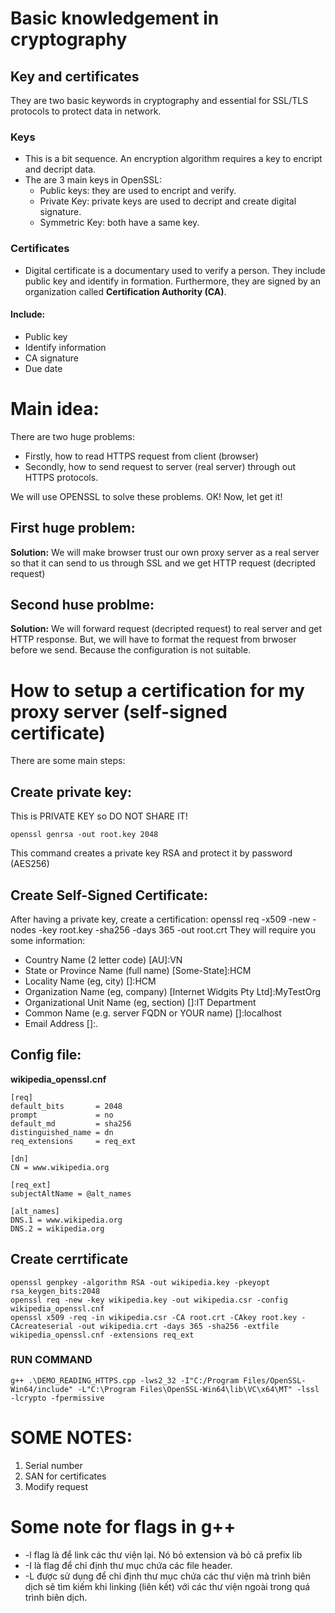 # Basic knowledgement in cryptography 

## Key and certificates
They are two basic keywords in cryptography and essential for SSL/TLS protocols to protect data in network.
### Keys
+ This is a bit sequence. An encryption algorithm requires a key to encript and decript data.
+ The are 3 main keys in OpenSSL:
    * Public keys: they are used to encript and verify.
    * Private Key: private keys are used to decript and create digital signature.
    * Symmetric Key: both have a same key.  
### Certificates
+ Digital certificate is a documentary used to verify a person. They include public key and identify in formation. Furthermore, they are signed by an organization called **Certification Authority (CA)**.
#### Include:
+ Public key
+ Identify information
+ CA signature
+ Due date

# Main idea:

There are two huge problems:
+ Firstly, how to read HTTPS request from client (browser)
+ Secondly, how to send request to server (real server) through out HTTPS protocols.

We will use OPENSSL to solve these problems.
OK! Now, let get it! 
## First huge problem:
**Solution:** We will make browser trust our own proxy server as a real server so that it can send to us through SSL and we get HTTP request (decripted request)
## Second huse problme:
**Solution:** We will forward request (decripted request) to real server and get HTTP response. 
But, we will have to format the request from brwoser before we send. Because the configuration is not suitable.

# How to setup a certification for my proxy server (self-signed certificate)

There are some main steps:

## Create private key:

This is PRIVATE KEY so DO NOT SHARE IT! 

    openssl genrsa -out root.key 2048

This command creates a private key RSA and protect it by password (AES256)

## Create Self-Signed Certificate:
After having a private key, create a certification:
    openssl req -x509 -new -nodes -key root.key -sha256 -days 365 -out root.crt
They will require you some information:
* Country Name (2 letter code) [AU]:VN
* State or Province Name (full name) [Some-State]:HCM
* Locality Name (eg, city) []:HCM
* Organization Name (eg, company) [Internet Widgits Pty Ltd]:MyTestOrg
* Organizational Unit Name (eg, section) []:IT Department
* Common Name (e.g. server FQDN or YOUR name) []:localhost
* Email Address []:.


## Config file: 
**wikipedia_openssl.cnf**

    [req]
    default_bits       = 2048
    prompt             = no
    default_md         = sha256
    distinguished_name = dn
    req_extensions     = req_ext

    [dn]
    CN = www.wikipedia.org

    [req_ext]
    subjectAltName = @alt_names

    [alt_names]
    DNS.1 = www.wikipedia.org
    DNS.2 = wikipedia.org

## Create cerrtificate
    openssl genpkey -algorithm RSA -out wikipedia.key -pkeyopt rsa_keygen_bits:2048
    openssl req -new -key wikipedia.key -out wikipedia.csr -config wikipedia_openssl.cnf
    openssl x509 -req -in wikipedia.csr -CA root.crt -CAkey root.key -CAcreateserial -out wikipedia.crt -days 365 -sha256 -extfile wikipedia_openssl.cnf -extensions req_ext

### RUN COMMAND
    g++ .\DEMO_READING_HTTPS.cpp -lws2_32 -I"C:/Program Files/OpenSSL-Win64/include" -L"C:\Program Files\OpenSSL-Win64\lib\VC\x64\MT" -lssl -lcrypto -fpermissive

# SOME NOTES:
1. Serial number
2. SAN for certificates
3. Modify request 

# Some note for flags in g++
+ -l flag là để link các thư viện lại. Nó bỏ extension và bỏ cả prefix lib
+ -I là flag để chỉ định thư mục chứa các file header.
+ -L được sử dụng để chỉ định thư mục chứa các thư viện mà trình biên dịch sẽ tìm kiếm khi linking (liên kết) với các thư viện ngoài trong quá trình biên dịch.